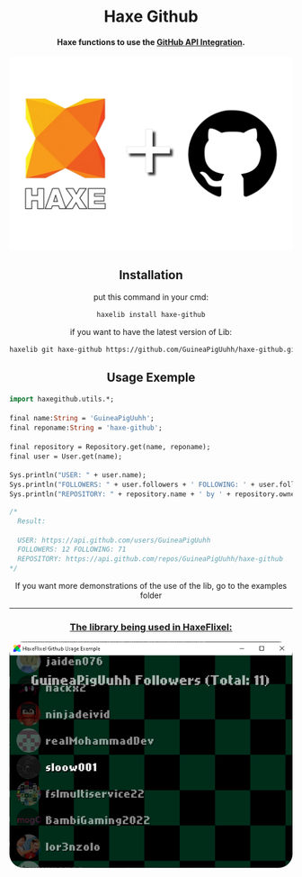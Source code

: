 <div align="center"> 
  <h1>Haxe Github</h1>
  <h4>
  Haxe functions to use the
  <a href='https://docs.github.com/en/rest?apiVersion=2022-11-28'>GitHub API Integration</a>.
  </h4>
  <img src="img/imgSharp.png" width=550/>
  <h2>Installation</h2>

  put this command in your cmd:
  ```bash
  haxelib install haxe-github
  ```

  if you want to have the latest version of Lib:
  ```bash
  haxelib git haxe-github https://github.com/GuineaPigUuhh/haxe-github.git
  ```

  <h2>Usage Exemple</h2>
</div>

```haxe
import haxegithub.utils.*;

final name:String = 'GuineaPigUuhh';
final reponame:String = 'haxe-github';

final repository = Repository.get(name, reponame);
final user = User.get(name);

Sys.println("USER: " + user.name);
Sys.println("FOLLOWERS: " + user.followers + ' FOLLOWING: ' + user.following);
Sys.println("REPOSITORY: " + repository.name + ' by ' + repository.owner.login);
```

```haxe
/*
  Result:

  USER: https://api.github.com/users/GuineaPigUuhh
  FOLLOWERS: 12 FOLLOWING: 71
  REPOSITORY: https://api.github.com/repos/GuineaPigUuhh/haxe-github
*/
```

<div align="center"> 
  If you want more demonstrations of the use of the lib, go to the examples folder

  ---

  <h3><a href="https://github.com/GuineaPigUuhh/HaxeFlixel-Github-Exemple">The library being used in HaxeFlixel:</a></h3>

  <img style="border-radius: 25px" src="https://raw.githubusercontent.com/GuineaPigUuhh/HaxeFlixel-Github-Exemple/main/img/view.png" width=600/>
</div>
